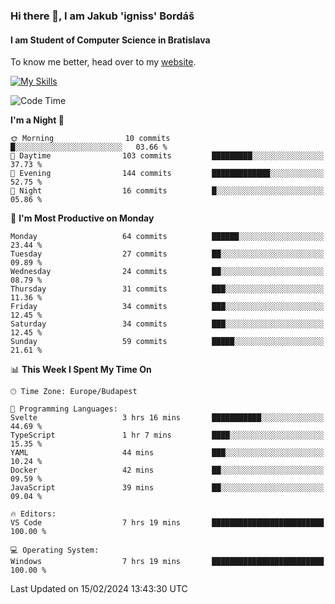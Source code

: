 ### Hi there 👋, I am Jakub 'igniss' Bordáš

#### I am Student of Computer Science in Bratislava
To know me better, head over to my [website](https://bordas.sk).

[![My Skills](https://skillicons.dev/icons?i=js,html,css,figma,svelte,java,kotlin,python,postgresql,typescript,nest,nodejs)](https://bordas.sk)


<!--START_SECTION:waka-->
![Code Time](http://img.shields.io/badge/Code%20Time-1%2C407%20hrs%2057%20mins-blue)

**I'm a Night 🦉** 

```text
🌞 Morning                10 commits          █░░░░░░░░░░░░░░░░░░░░░░░░   03.66 % 
🌆 Daytime                103 commits         █████████░░░░░░░░░░░░░░░░   37.73 % 
🌃 Evening                144 commits         █████████████░░░░░░░░░░░░   52.75 % 
🌙 Night                  16 commits          █░░░░░░░░░░░░░░░░░░░░░░░░   05.86 % 
```
📅 **I'm Most Productive on Monday** 

```text
Monday                   64 commits          ██████░░░░░░░░░░░░░░░░░░░   23.44 % 
Tuesday                  27 commits          ██░░░░░░░░░░░░░░░░░░░░░░░   09.89 % 
Wednesday                24 commits          ██░░░░░░░░░░░░░░░░░░░░░░░   08.79 % 
Thursday                 31 commits          ███░░░░░░░░░░░░░░░░░░░░░░   11.36 % 
Friday                   34 commits          ███░░░░░░░░░░░░░░░░░░░░░░   12.45 % 
Saturday                 34 commits          ███░░░░░░░░░░░░░░░░░░░░░░   12.45 % 
Sunday                   59 commits          █████░░░░░░░░░░░░░░░░░░░░   21.61 % 
```


📊 **This Week I Spent My Time On** 

```text
🕑︎ Time Zone: Europe/Budapest

💬 Programming Languages: 
Svelte                   3 hrs 16 mins       ███████████░░░░░░░░░░░░░░   44.69 % 
TypeScript               1 hr 7 mins         ████░░░░░░░░░░░░░░░░░░░░░   15.35 % 
YAML                     44 mins             ███░░░░░░░░░░░░░░░░░░░░░░   10.24 % 
Docker                   42 mins             ██░░░░░░░░░░░░░░░░░░░░░░░   09.59 % 
JavaScript               39 mins             ██░░░░░░░░░░░░░░░░░░░░░░░   09.04 % 

🔥 Editors: 
VS Code                  7 hrs 19 mins       █████████████████████████   100.00 % 

💻 Operating System: 
Windows                  7 hrs 19 mins       █████████████████████████   100.00 % 
```


 Last Updated on 15/02/2024 13:43:30 UTC
<!--END_SECTION:waka-->
